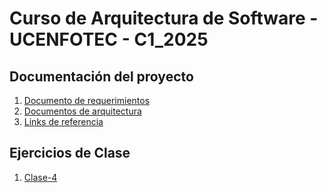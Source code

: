 # Curso de Arquitectura de Software - UCENFOTEC - C1_2025

## Documentación del proyecto

1. [Documento de requerimientos](Proyecto/docs/template_requerimientos.md)
1. [Documentos de arquitectura](docs/template_proyecto.md)
1. [Links de referencia](referencias/links.md)


## Ejercicios de Clase

1. [Clase-4](ejercicios_clase/clase_4)
